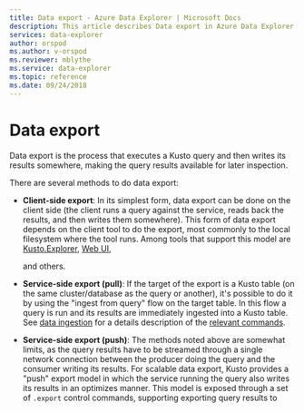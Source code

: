 ```yaml
---
title: Data export - Azure Data Explorer | Microsoft Docs
description: This article describes Data export in Azure Data Explorer.
services: data-explorer
author: orspod
ms.author: v-orspod
ms.reviewer: mblythe
ms.service: data-explorer
ms.topic: reference
ms.date: 09/24/2018
---
```

# Data export

Data export is the process that executes a Kusto query and then writes its
results somewhere, making the query results available for later inspection.

There are several methods to do data export:

* **Client-side export**:
  In its simplest form, data export can be done on the client side (the client
  runs a query against the service, reads back the results, and then writes them
  somewhere). This form of data export depends on the client tool to do the
  export, most commonly to the local filesystem where the tool runs. Among tools
  that support this model are
  [Kusto.Explorer](../../tools/kusto-explorer.md),
  [Web UI](https://docs.microsoft.com/azure/data-explorer/web-query-data), 




  and others.

* **Service-side export (pull)**:
  If the target of the export is a Kusto table (on the same cluster/database
  as the query or another), it's possible to do it by using the "ingest from query"
  flow on the target table. In this flow a query is run and its results are immediately
  ingested into a Kusto table. See [data ingestion](../data-ingestion/index.md)
  for a details description of the [relevant commands](../data-ingestion/index.md#set-append-set-or-append-set-or-replace).



* **Service-side export (push)**:
  The methods noted above are somewhat limits, as the query results have to be streamed
  through a single network connection between the producer doing the query and
  the consumer writing its results. For scalable data export, Kusto provides a
  "push" export model in which the service running the query also writes its
  results in an optimizes manner. This model is exposed through a set of
  `.export` control commands, supporting exporting query results to
